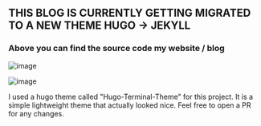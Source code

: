 ## THIS BLOG IS CURRENTLY GETTING MIGRATED TO A NEW THEME HUGO -> JEKYLL 


### Above you can find the source code my website / blog

![image](https://github.com/0x157/iloveforensics.com/assets/102762345/98243cde-6361-449a-a719-1829f2b67671)

![image](https://github.com/0x157/iloveforensics.com/assets/102762345/b697de8e-b607-45a7-9e60-3734bc0ec458)

I used a hugo theme called "Hugo-Terminal-Theme" for this project. It is a simple lightweight theme that actually looked nice.
Feel free to open a PR for any changes.


